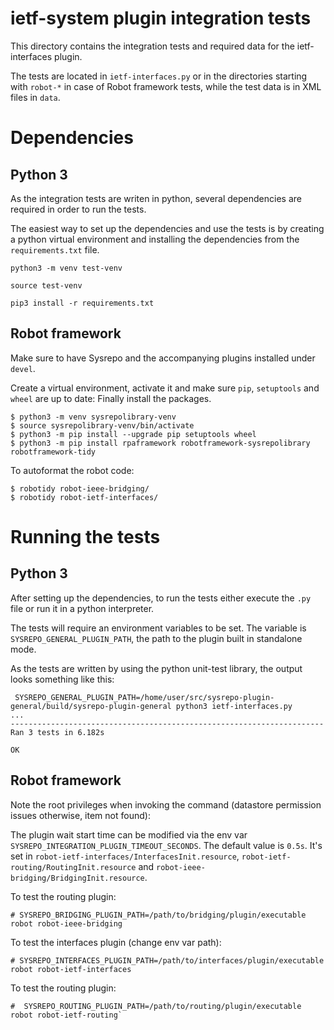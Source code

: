 # ietf-system plugin integration tests

This directory contains the integration tests and required data for the ietf-interfaces plugin.

The tests are located in `ietf-interfaces.py` or in the directories starting with `robot-*` in case of Robot framework tests, while the test data is in XML files in `data`.

# Dependencies

## Python 3
As the integration tests are writen in python, several dependencies are required
in order to run the tests.

The easiest way to set up the dependencies and use the tests is by creating a python
virtual environment and installing the dependencies from the `requirements.txt` file.

```
python3 -m venv test-venv

source test-venv

pip3 install -r requirements.txt
```

## Robot framework

Make sure to have Sysrepo and the accompanying plugins installed under `devel`.

Create a virtual environment, activate it and make sure `pip`, `setuptools` and `wheel` are up to date:
Finally install the packages.

```
$ python3 -m venv sysrepolibrary-venv
$ source sysrepolibrary-venv/bin/activate
$ python3 -m pip install --upgrade pip setuptools wheel
$ python3 -m pip install rpaframework robotframework-sysrepolibrary robotframework-tidy
```

To autoformat the robot code:
```
$ robotidy robot-ieee-bridging/
$ robotidy robot-ietf-interfaces/
```

# Running the tests

## Python 3
After setting up the dependencies, to run the tests either execute the `.py` file or
run it in a python interpreter.

The tests will require an environment variables to be set.
The variable is `SYSREPO_GENERAL_PLUGIN_PATH`, the path to the plugin built in standalone mode.

As the tests are written by using the python unit-test library, the output looks
something like this:

```
 SYSREPO_GENERAL_PLUGIN_PATH=/home/user/src/sysrepo-plugin-general/build/sysrepo-plugin-general python3 ietf-interfaces.py
...
----------------------------------------------------------------------
Ran 3 tests in 6.182s

OK
```

## Robot framework
Note the root privileges when invoking the command (datastore permission issues otherwise, item not found):

The plugin wait start time can be modified via the env var `SYSREPO_INTEGRATION_PLUGIN_TIMEOUT_SECONDS`. The default value is `0.5s`. It's set in `robot-ietf-interfaces/InterfacesInit.resource`, `robot-ietf-routing/RoutingInit.resource` and `robot-ieee-bridging/BridgingInit.resource`.

To test the routing plugin:
```
# SYSREPO_BRIDGING_PLUGIN_PATH=/path/to/bridging/plugin/executable robot robot-ieee-bridging
```
To test the interfaces plugin (change env var path):
```
# SYSREPO_INTERFACES_PLUGIN_PATH=/path/to/interfaces/plugin/executable robot robot-ietf-interfaces
```
To test the routing plugin:
```
#  SYSREPO_ROUTING_PLUGIN_PATH=/path/to/routing/plugin/executable robot robot-ietf-routing`
```
